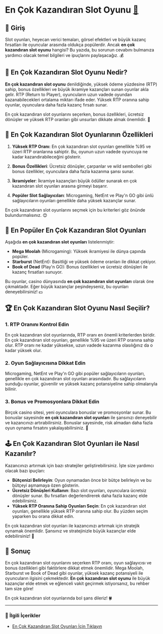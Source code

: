 # En Çok Kazandıran Slot Oyunu [🎰](https://casinotr.link/gWCRZ4) 

## 🎯 Giriş

Slot oyunları, heyecan verici temaları, görsel efektleri ve büyük kazanç fırsatları ile oyuncular arasında oldukça popülerdir. Ancak **en çok kazandıran slot oyunu** hangisi? Bu yazıda, bu sorunun cevabını bulmanıza yardımcı olacak temel bilgileri ve ipuçlarını paylaşacağız. 💰

## 🎰 En Çok Kazandıran Slot Oyunu Nedir?

**En çok kazandıran slot oyunu** denildiğinde, yüksek ödeme yüzdesine (RTP) sahip, bonus özellikleri ve büyük ikramiye kazançları sunan oyunlar akla gelir. RTP (Return to Player), oyuncuların uzun vadede oyundan kazanabilecekleri ortalama miktarı ifade eder. Yüksek RTP oranına sahip oyunlar, oyunculara daha fazla kazanç fırsatı sunar.

En çok kazandıran slot oyunlarını seçerken, bonus özellikleri, ücretsiz dönüşler ve yüksek RTP oranları gibi unsurları dikkate almak önemlidir. 🎉

## 🤑 En Çok Kazandıran Slot Oyunlarının Özellikleri

1. **Yüksek RTP Oranı**: En çok kazandıran slot oyunları genellikle %95 ve üzeri RTP oranlarına sahiptir. Bu, oyunun uzun vadede oyuncuya ne kadar kazandırabileceğini gösterir. 

2. **Bonus Özellikleri**: Ücretsiz dönüşler, çarpanlar ve wild sembolleri gibi bonus özellikler, oyunculara daha fazla kazanma şansı sunar. 

3. **İkramiyeler**: İkramiye kazançları büyük ödüller sunarak en çok kazandıran slot oyunları arasına girmeyi başarır.

4. **Popüler Slot Sağlayıcıları**: Microgaming, NetEnt ve Play'n GO gibi ünlü sağlayıcıların oyunları genellikle daha yüksek kazançlar sunar. 

En çok kazandıran slot oyunlarını seçmek için bu kriterleri göz önünde bulundurmalısınız. 😊

## 🎉 En Popüler En Çok Kazandıran Slot Oyunları

Aşağıda **en çok kazandıran slot oyunları** listelenmiştir:

- **Mega Moolah** (Microgaming): Yüksek ikramiyesi ile dünya çapında popüler.
- **Starburst** (NetEnt): Basitliği ve yüksek ödeme oranları ile dikkat çekiyor.
- **Book of Dead** (Play'n GO): Bonus özellikleri ve ücretsiz dönüşleri ile kazanç fırsatları sunuyor.

Bu oyunlar, casino dünyasında **en çok kazandıran slot oyunları** olarak öne çıkmaktadır. Eğer büyük kazançlar peşindeyseniz, bu oyunları deneyebilirsiniz! 💵

## 🏆 En Çok Kazandıran Slot Oyunu Nasıl Seçilir?

### 1. RTP Oranını Kontrol Edin

En çok kazandıran slot oyunlarında, RTP oranı en önemli kriterlerden biridir. En çok kazandıran slot oyunları, genellikle %95 ve üzeri RTP oranına sahip olur. RTP oranı ne kadar yüksekse, uzun vadede kazanma olasılığınız da o kadar yüksek olur. 

### 2. Oyun Sağlayıcısına Dikkat Edin

Microgaming, NetEnt ve Play'n GO gibi popüler sağlayıcıların oyunları, genellikle en çok kazandıran slot oyunları arasındadır. Bu sağlayıcıların sunduğu oyunlar, güvenilir ve yüksek kazanç potansiyeline sahip olmalarıyla bilinir.

### 3. Bonus ve Promosyonlara Dikkat Edin

Birçok casino sitesi, yeni oyunculara bonuslar ve promosyonlar sunar. Bu bonuslar sayesinde **en çok kazandıran slot oyunları** ile şansınızı deneyebilir ve kazancınızı artırabilirsiniz. Bonuslar sayesinde, risk almadan daha fazla oyun oynama fırsatını yakalayabilirsiniz. 🎁

## 🕹️ En Çok Kazandıran Slot Oyunları ile Nasıl Kazanılır?

Kazancınızı artırmak için bazı stratejiler geliştirebilirsiniz. İşte size yardımcı olacak bazı ipuçları:

- **Bütçenizi Belirleyin**: Oyun oynamadan önce bir bütçe belirleyin ve bu bütçeyi aşmamaya özen gösterin.
- **Ücretsiz Dönüşleri Kullanın**: Bazı slot oyunları, oyunculara ücretsiz dönüşler sunar. Bu fırsatları değerlendirerek daha fazla kazanç elde edebilirsiniz.
- **Yüksek RTP Oranına Sahip Oyunları Seçin**: En çok kazandıran slot oyunları, genellikle yüksek RTP oranına sahip olur. Bu yüzden seçim yaparken bu orana dikkat edin.

En çok kazandıran slot oyunları ile kazancınızı artırmak için stratejik oynamak önemlidir. Şansınız ve stratejinizle büyük kazançlar elde edebilirsiniz! 🎊

## 📝 Sonuç

En çok kazandıran slot oyunlarını seçerken RTP oranı, oyun sağlayıcısı ve bonus özellikleri gibi faktörlere dikkat etmek önemlidir. Mega Moolah, Starburst ve Book of Dead gibi oyunlar, yüksek kazanç potansiyeli ile oyuncuların ilgisini çekmektedir. **En çok kazandıran slot oyunu** ile büyük kazançlar elde etmek ve eğlenceli vakit geçirmek istiyorsanız, bu rehber tam size göre!

En çok kazandıran slot oyunlarında bol şans dileriz! 🍀

---

### 🎯 İlgili İçerikler
- [En Çok Kazandıran Slot Oyunları İçin Tıklayın](https://casinotr.link/gWCRZ4)
